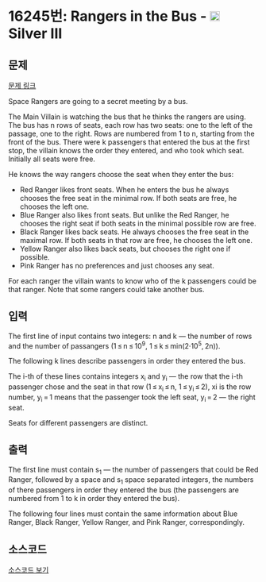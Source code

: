 # 16245번: Rangers in the Bus - <img src="https://static.solved.ac/tier_small/8.svg" style="height:20px" /> Silver III

<!-- performance -->

<!-- 문제 제출 후 깃허브에 푸시를 했을 때 제출한 코드의 성능이 입력될 공간입니다.-->

<!-- end -->

## 문제

[문제 링크](https://boj.kr/16245)


<p>Space Rangers are going to a secret meeting by a bus.</p>

<p>The Main Villain is watching the bus that he thinks the rangers are using. The bus has n rows of seats, each row has two seats: one to the left of the passage, one to the right. Rows are numbered from 1 to n, starting from the front of the bus. There were k passengers that entered the bus at the first stop, the villain knows the order they entered, and who took which seat. Initially all seats were free.</p>

<p>He knows the way rangers choose the seat when they enter the bus:</p>

<ul>
<li>Red Ranger likes front seats. When he enters the bus he always chooses the free seat in the minimal row. If both seats are free, he chooses the left one.</li>
<li>Blue Ranger also likes front seats. But unlike the Red Ranger, he chooses the right seat if both seats in the minimal possible row are free.</li>
<li>Black Ranger likes back seats. He always chooses the free seat in the maximal row. If both seats in that row are free, he chooses the left one.</li>
<li>Yellow Ranger also likes back seats, but chooses the right one if possible.</li>
<li>Pink Ranger has no preferences and just chooses any seat.</li>
</ul>

<p>For each ranger the villain wants to know who of the k passengers could be that ranger. Note that some rangers could take another bus.</p>



## 입력


<p>The first line of input contains two integers: n and k — the number of rows and the number of passangers (1 ≤ n ≤ 10<sup>9</sup>, 1 ≤ k ≤ min(2·10<sup>5</sup>, 2n)).</p>

<p>The following k lines describe passengers in order they entered the bus.</p>

<p>The i-th of these lines contains integers x<sub>i</sub> and y<sub>i</sub> — the row that the i-th passenger chose and the seat in that row (1 ≤ x<sub>i</sub> ≤ n, 1 ≤ y<sub>i</sub> ≤ 2), xi is the row number, y<sub>i</sub> = 1 means that the passenger took the left seat, y<sub>i</sub> = 2 — the right seat.</p>

<p>Seats for different passengers are distinct.</p>



## 출력


<p>The first line must contain s<sub>1</sub> — the number of passengers that could be Red Ranger, followed by a space and s<sub>1</sub> space separated integers, the numbers of there passengers in order they entered the bus (the passengers are numbered from 1 to k in order they entered the bus).</p>

<p>The following four lines must contain the same information about Blue Ranger, Black Ranger, Yellow Ranger, and Pink Ranger, correspondingly.</p>



## 소스코드

[소스코드 보기](Rangers%20in%20the%20Bus.py)